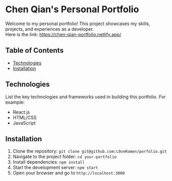 # Chen Qian's Personal Portfolio

Welcome to my personal portfolio! This project showcases my skills, projects, and experiences as a developer. <br>
Here is the link: https://chen-qian-portfolio.netlify.app/

## Table of Contents

- [Technologies](#technologies)
- [Installation](#installation)

## Technologies

List the key technologies and frameworks used in building this portfolio. For example:

- React.js
- HTML/CSS
- JavaScript

## Installation

1. Clone the repository: `git clone git@github.com:L0veRamen/porfolio.git`
2. Navigate to the project folder: `cd your-portfolio`
3. Install dependencies: `npm install`
4. Start the development server: `npm start`
5. Open your browser and go to `http://localhost:3000`


